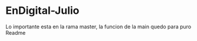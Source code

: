 # EnDigital-Julio

Lo importante esta en la rama master, la funcion de la main quedo para puro Readme
